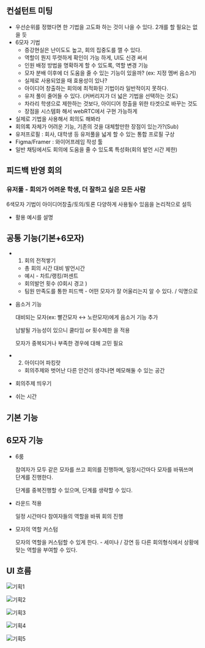 ## 컨설턴트 미팅

- 우선순위를 정했다면 한 기법을 고도화 하는 것이 나을 수 있다. 2개를 할 필요는 없을 듯
- 6모자 기법
    - 증강현실은 난이도도 높고, 회의 집중도를 깰 수 있다.
    - 역할이 뭔지 뚜렷하게 확인이 가능 하게, UI도 신경 써서
    - 인원 배정 방법을 명확하게 할 수 있도록, 역할 변경 기능
    - 모자 분배 이후에 더 도움을 줄 수 있는 기능이 있을까? (ex: 지정 멤버 음소거)
    - 실제로 사용되었을 때 효용성이 있나?
    - 아이디어 창출하는 회의에 최적화된 기법이라 일반적이지 못하다.
    - 유저 풀이 줄어들 수 있다. (커버리지가 더 넓은 기법을 선택하는 것도)
    - 차라리 학생으로 제한하는 것보다, 아이디어 창출을 위한 타겟으로 바꾸는 것도
    - 장점을 시스템화 해서 webRTC에서 구현 가능하게
- 실제로 기법을 사용해서 회의도 해봐라
- 회의록 자체가 어려운 기능, 기존의 것을 대체할만한 장점이 있는가?(Sub)
- 유저프로필 : 회사, 대학생 등 유저풀을 넓게 할 수 있는 통합 프로필 구상
- Figma/Framer : 와이어프레임 작성 툴
- 일반 채팅에서도 회의에 도움을 줄 수 있도록 특성화(회의 발언 시간 제한)

## 피드백 반영 회의

### 유저풀 - 회의가 어려운 학생, 더 잘하고 싶은 모든 사람

6색모자 기법이 아이디어창출/토의/토론 다양하게 사용될수 있음을 논리적으로 설득

- 활용 예시를 설명
    
    

## 공통 기능(기본+6모자)

- 1. 회의 전적쌓기
    - 총 회의 시간 대비 발언시간
    - 예시 - 차트/랭킹/퍼센트
    - 회의발언 횟수 (0회시 경고 )
    - 팀원 만족도를 통한 피드백 - 어떤 모자가 잘 어울리는지 알 수 있다. / 익명으로
- 음소거 기능
    
    대비되는 모자(ex: 빨간모자 ↔ 노란모자)에게 음소거 기능 추가
    
    남발될 가능성이 있으니 쿨타임 or 횟수제한 을 적용
    
    모자가 중복되거나 부족한 경우에 대해 고민 필요
    
- 2. 아이디어 파킹랏
    - 회의주제와 벗어난 다른 안건이 생각나면 메모해둘 수 있는 공간
- 회의주제 띄우기
- 쉬는 시간

## 기본 기능

## 6모자 기능

- 6룸
    
    참여자가 모두 같은 모자를 쓰고 회의를 진행하며, 일정시간마다 모자를 바꿔쓰며 단계를 진행한다.
    
    단계를 중복진행할 수 있으며, 단계를 생략할 수 있다.
    
- 라운드 적용
    
    일정 시간마다 참여자들의 역할을 바꿔 회의 진행
    
- 모자의 역할 커스텀
    
    모자의 역할을 커스텀할 수 있게 한다. - 세미나 / 강연 등 다른 회의형식에서 상황에 맞는 역할을 부여할 수 있다.
    
    

## UI 흐름

![기획1](/uploads/9e6a24574384b75e70f1765420950a55/기획1.jpg)

![기획2](/uploads/ff154bd556a5a30753f28f1edaa43f1c/기획2.jpg)

![기획3](/uploads/24b92506577d999ada404c46db7731cd/기획3.jpg)

![기획4](/uploads/9201248a37ae928d6918bacc30988ded/기획4.jpg)

![기획5](/uploads/513d1ab40a8f9852cf44d9b0627895e7/기획5.jpg)
